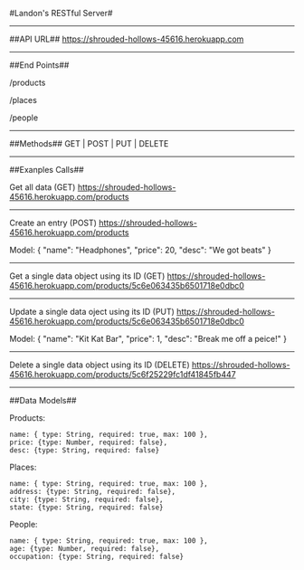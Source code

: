 #Landon's RESTful Server#

--------------------------------

##API URL##
https://shrouded-hollows-45616.herokuapp.com

---------------------------------

##End Points##

/products

/places

/people

-----------------------------------------------

##Methods##
GET | POST | PUT | DELETE

----------------------------------------

##Exanples Calls##

Get all data (GET)
https://shrouded-hollows-45616.herokuapp.com/products

---------------------------------------------------------

Create an entry (POST)
https://shrouded-hollows-45616.herokuapp.com/products

Model:
{
	"name": "Headphones",
	"price": 20,
	"desc": "We got beats"
}

-----------------------------------------------------------------

Get a single data object using its ID (GET)
https://shrouded-hollows-45616.herokuapp.com/products/5c6e063435b6501718e0dbc0

-------------------------------------------------------------------

Update a single data oject using its ID (PUT)
https://shrouded-hollows-45616.herokuapp.com/products/5c6e063435b6501718e0dbc0

Model:
{
	"name": "Kit Kat Bar",
    "price": 1,
	"desc": "Break me off a peice!"
}

----------------------------------------------------------------------

Delete a single data object using its ID (DELETE)
https://shrouded-hollows-45616.herokuapp.com/products/5c6f25229fc1df41845fb447

----------------------------------------------------------------------------

##Data Models##

Products:

    name: { type: String, required: true, max: 100 },
    price: {type: Number, required: false},
    desc: {type: String, required: false}

Places:

    name: { type: String, required: true, max: 100 },
    address: {type: String, required: false},
    city: {type: String, required: false},
    state: {type: String, required: false}

People:

    name: { type: String, required: true, max: 100 },
    age: {type: Number, required: false},
    occupation: {type: String, required: false}
